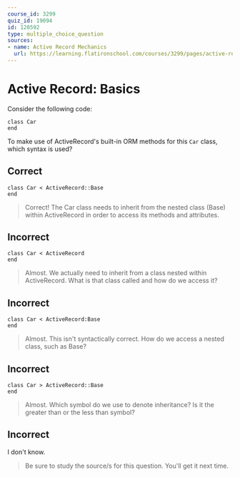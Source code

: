 ```yaml
---
course_id: 3299
quiz_id: 19094
id: 120592
type: multiple_choice_question
sources:
- name: Active Record Mechanics
  url: https://learning.flatironschool.com/courses/3299/pages/active-record-mechanics?module_item_id=143901
---
```


# Active Record: Basics

Consider the following code:

```
class Car
end
```

To make use of ActiveRecord's built-in ORM methods for
this&nbsp;`Car`&nbsp;class, which syntax is used?

## Correct

```
class Car < ActiveRecord::Base
end
```

> Correct! The Car class needs to inherit from the nested class (Base) within
> ActiveRecord in order to access its methods and attributes.

## Incorrect

```
class Car < ActiveRecord
end
```

> Almost. We actually need to inherit from a class nested within ActiveRecord.
> What is that class called and how do we access it?

## Incorrect

```
class Car < ActiveRecord:Base
end
```

> Almost. This isn't syntactically correct. How do we access a nested class, such
> as Base?

## Incorrect

```
class Car > ActiveRecord::Base
end
```

> Almost. Which symbol do we use to denote inheritance? Is it the greater than or
> the less than symbol?

## Incorrect

I don't know.

> Be sure to study the source/s for this question. You'll get it next time.
